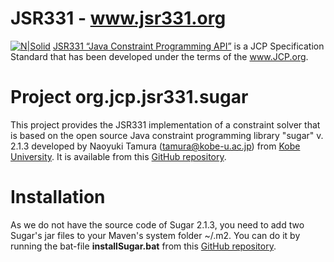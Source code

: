 # JSR331 - www.jsr331.org    
[![N|Solid](https://jsr331.files.wordpress.com/2013/05/jcp.jpg)](http://jcp.org/en/jsr/detail?id=331)
[JSR331 “Java Constraint Programming API”](http://jsr331.org) is a JCP Specification Standard that has been developed under the terms of the www.JCP.org. 

# Project org.jcp.jsr331.sugar
This project provides the JSR331 implementation of a constraint solver that is based on the open source Java constraint programming library "sugar" v. 2.1.3 developed by Naoyuki Tamura (tamura@kobe-u.ac.jp) from [Kobe University](https://www.kobe-u.ac.jp/en/index.html). It is available from this [GitHub repository](https://github.com/OpenRulesSupport/jsr331/tree/master/org.jcp.jsr331.sugar). 

# Installation
As we do not have the source code of Sugar 2.1.3, you need to add two Sugar's jar files to your Maven's system folder ~/.m2. You can do it by running the bat-file **installSugar.bat** from this [GitHub repository](https://github.com/OpenRulesSupport/jsr331/tree/master/org.jcp.jsr331.sugar/lib). 




